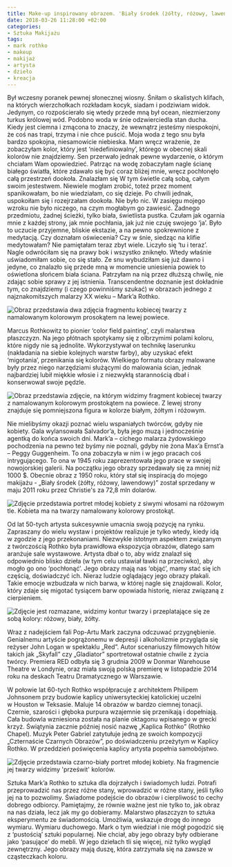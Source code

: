 ```yaml
---
title: Make-up inspirowany obrazem. 'Biały środek (żółty, różowy, lawendowy)' by Mark_Rothko
date: 2018-03-26 11:28:00 +02:00
categories:
- Sztuka Makijażu
tags:
- mark rothko
- makeup
- makijaż
- artysta
- dzieło
- kreacja
---
```


<olela-narrative>
Był wczesny poranek pewnej słonecznej wiosny. Śniłam o skalistych klifach, na których wierzchołkach rozkładam kocyk, siadam i podziwiam widok. Jedynym, co rozpościerało się wtedy przede mną był ocean, niezmierzony turkus królowej wód. Podobno woda w śnie odzwierciedla stan ducha. Kiedy jest ciemna i zmącona to znaczy, że wewnątrz jesteśmy niespokojni, że coś nas trapi, trzyma i nie chce puścić. Moja woda z tego snu była bardzo spokojna, niesamowicie niebieska. Mam wręcz wrażenie, że zobaczyłam kolor, który jest ‘niedefiniowalny’, którego w obecnej skali kolorów nie znajdziemy. Sen przerwało jednak pewne wydarzenie, o którym chciałam Wam opowiedzieć. Patrząc na wodę zobaczyłam nagle ścianę białego światła, które zdawało się być coraz bliżej mnie, wręcz pochłonęło całą przestrzeń dookoła. Znalazłam się W tym świetle całą sobą, całym swoim jestestwem. Niewiele mogłam zrobić, toteż przez moment spanikowałam, bo nie wiedziałam, co się dzieje. Po chwili jednak, uspokoiłam się i rozejrzałam dookoła. Nie było nic. W zasięgu mojego wzroku nie było niczego, na czym mogłabym go zawiesić. Żadnego przedmiotu, żadnej ścieżki, tylko biała, świetlista pustka. Czułam jak ogarnia mnie z każdej strony, jak mnie pochłania, jak już nie czuję swojego ‘ja’. Było to uczucie przyjemne, bliskie ekstazie, a na pewno spokrewnione z medytacją. Czy doznałam oświecenia? Czy w śnie, siedząc na klifie medytowałam? Nie pamiętałam teraz zbyt wiele. Liczyło się ‘tu i teraz’. Nagle odwróciłam się na prawy bok i wszystko zniknęło. Wtedy właśnie uświadomiłam sobie, co się stało. Ze snu wybudziłam się już dawno i jedyne, co znalazło się przede mną w momencie uniesienia powiek to oświetlona słońcem biała ściana. Patrzyłam na nią przez dłuższą chwilę, nie zdając sobie sprawy z jej istnienia. Transcendentne doznanie jest dokładnie tym, co znajdziemy (i czego powinniśmy szukać) w obrazach jednego z najznakomitszych malarzy XX wieku – Mark’a Rothko.
</olela-narrative>

![Obraz przedstawia dwa zdjęcia fragmentu kobiecej twarzy z namalowanym kolorowym prosokątem na lewej powiece.](https://assets1.ello.co/uploads/asset/attachment/7396164/ello-optimized-e4402a1b.jpg)

Marcus Rothkowitz to pionier ‘color field painting’, czyli malarstwa płaszczyzn. Na jego płótnach spotykamy się z olbrzymimi polami koloru, które nigdy nie są jednolite. Wykorzystywał on technikę laserunku (nakładania na siebie kolejnych warstw farby), aby uzyskać efekt ‘migotania’, przenikania się kolorów. Wielkiego formatu obrazy malowane były przez niego narzędziami służącymi do malowania ścian, jednak najbardziej lubił miękkie włosie i z niezwykłą starannością dbał i konserwował swoje pędzle.

![Obraz przedstawia zdjęcie, na którym widzimy fragment kobiecej twarzy z namalowanym kolorowym prostokątem na powiece. Z lewej strony znajduje się pomniejszona figura w kolorze białym, żółtym i różowym.](https://assets1.ello.co/uploads/asset/attachment/7396162/ello-optimized-ab255295.jpg)

Nie mielibyśmy okazji poznać wielu wspaniałych twórców, gdyby nie kobiety. Gala wylansowała Salvador’a, była jego muzą i jednocześnie agentką do końca swoich dni. Mark’a – cichego malarza żydowskiego pochodzenia na pewno też byśmy nie poznali, gdyby nie żona Max’a Ernst’a – Peggy Guggenheim. To ona zobaczyła w nim i w jego pracach coś intrygującego. To ona w 1945 roku zaprezentowała jego prace w swojej nowojorskiej galerii. Na początku jego obrazy sprzedawały się za mniej niż 1000 $. Obecnie obraz z 1950 roku, który stał się inspiracją do mojego makijażu - „Biały środek (żółty, różowy, lawendowy)” został sprzedany w maju 2011 roku przez Christie's za 72,8 mln dolarów.

![Zdjęcie przedstawia portret młodej kobiety z siwymi włosami na różowym tle. Kobieta ma na twarzy namalowany kolorowy prostokąt.](https://assets2.ello.co/uploads/asset/attachment/7396167/ello-optimized-798104fe.jpg)

Od lat 50-tych artysta sukcesywnie umacnia swoją pozycję na rynku. Zapraszany do wielu wystaw i projektów realizuje je tylko wtedy, kiedy idą w zgodzie z jego przekonaniami. Niezwykle istotnym aspektem związanym z twórczością Rothko była prawidłowa ekspozycja obrazów, dlatego sam aranżuje sale wystawowe. Artysta dbał o to, aby widz znalazł się odpowiednio blisko dzieła (w tym celu ustawiał ławki na przeciwko), aby mogło go ono ‘pochłonąć’. Jego obrazy mają nas ‘objąć’, mamy stać się ich częścią, doświadczyć ich. Nieraz ludzie oglądający jego obrazy płakali. Takie emocje wzbudzała w nich barwa, w której nagle się znajdowali. Kolor, który zdaje się migotać tysiącem barw opowiada historię, nieraz związaną z cierpieniem.

![Zdjęcie jest rozmazane, widzimy kontur twarzy i przeplatające się ze sobą kolory: różowy, biały, żółty.](https://assets0.ello.co/uploads/asset/attachment/7396165/ello-optimized-79fed92a.jpg)

Wraz z nadejściem fali Pop-Artu Mark zaczyna odczuwać przygnębienie. Genialnemu artyście pogrążonemu w depresji i alkoholizmie przygląda się reżyser John Logan w spektaklu „Red”. Autor scenariuszy filmowych hitów takich jak „Skyfall” czy „Gladiator” sportretował ostatnie chwile z życia twórcy. Premiera RED odbyła się 3 grudnia 2009 w Donmar Warehouse Theatre w Londynie, oraz miała swoją polską premierę w listopadzie 2014 roku na deskach Teatru Dramatycznego w Warszawie.

W połowie lat 60-tych Rothko współpracuje z architektem Philipem Johnsonem przy budowie kaplicy uniwersyteckiej katolickiej uczelni w Houston w Teksasie. Maluje 14 obrazów w bardzo ciemnej tonacji. Czernie, szarości i głęboka purpura wzajemnie się przenikają i dopełniają. Cała budowla wzniesiona została na planie oktagonu wpisanego w grecki krzyż. Świątynia zacznie później nosić nazwę „Kaplica Rothko” (Rothko Chapel). Muzyk Peter Gabriel zatytułuje jedną ze swoich kompozycji „Czternaście Czarnych Obrazów”, po doświadczeniu przeżytym w Kaplicy Rothko.
W przeddzień poświęcenia kaplicy artysta popełnia samobójstwo.

![Zdjęcie przedstawia czarno-biały portret młodej kobiety. Na fragmencie jej twarzy widzimy 'prześwit' kolorów.](https://assets0.ello.co/uploads/asset/attachment/7396169/ello-optimized-271351b9.jpg)

Sztuka Mark’a Rothko to sztuka dla dojrzałych i świadomych ludzi. Potrafi przeprowadzić nas przez różne stany, wprowadzić w różne stany, jeśli tylko jej na to pozwolimy. Świadome podejście do obrazów i cierpliwość to cechy dobrego odbiorcy. Pamiętajmy, że równie ważne jest nie tylko to, jak obraz na nas działa, lecz jak my go dobieramy. Malarstwo płaszczyzn to sztuka eksperymentu ze świadomością. Umożliwia, wskazuje drogę do innego wymiaru. Wymiaru duchowego. Mark o tym wiedział i nie mógł pogodzić się z ‘pustością’ sztuki popularnej. Nie chciał, aby jego obrazy były odbierane jako ‘pasujące’ do mebli. W jego dziełach tli się więcej, niż tylko wygląd zewnętrzny. Jego obrazy mają duszę, która zatrzymała się na zawsze w cząsteczkach koloru.
